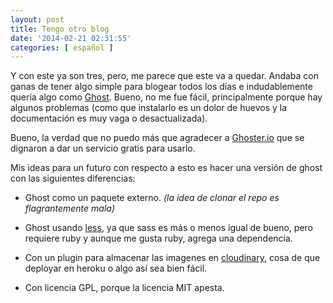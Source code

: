 ```yaml
---
layout: post
title: Tengo otro blog
date: '2014-02-21 02:31:55'
categories: [ español ]
---
```


Y con este ya son tres, pero, me parece que este va a quedar. Andaba con ganas de tener algo simple para blogear todos los días e indudablemente quería algo como [Ghost][1]. Bueno, no me fue fácil, principalmente porque hay algunos problemas (como que instalarlo es un dolor de huevos y la documentación es muy vaga o desactualizada).

Bueno, la verdad que no puedo más que agradecer a [Ghoster.io][2] que se dignaron a dar un servicio gratis para usarlo.

Mis ideas para un futuro con respecto a esto es hacer una versión de ghost con las siguientes diferencias:

- Ghost como un paquete externo. *(la idea de clonar el repo es flagrantemente mala)*

- Ghost usando [less][3], ya que sass es más o menos igual de bueno, pero requiere ruby y aunque me gusta ruby, agrega una dependencia.

- Con un plugin para almacenar las imagenes en [cloudinary][4], cosa de que deployar en heroku o algo así sea bien fácil.

- Con licencia GPL, porque la licencia MIT apesta.

 [1]: https://ghost.org/
 [2]: http://ghoster.io/
 [3]: http://lesscss.org/
 [4]: http://cloudinary.com/

